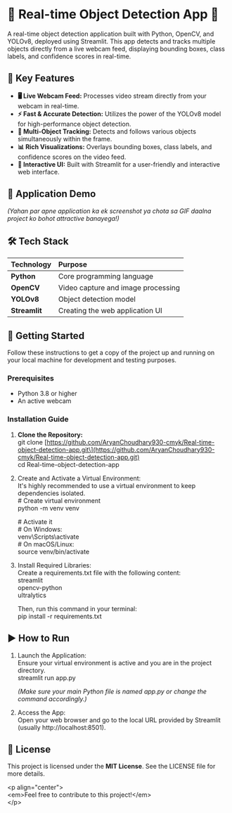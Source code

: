 # **🚀 Real-time Object Detection App 🚀**

A real-time object detection application built with Python, OpenCV, and YOLOv8, deployed using Streamlit. This app detects and tracks multiple objects directly from a live webcam feed, displaying bounding boxes, class labels, and confidence scores in real-time.

## **🌟 Key Features**

* **🖥️ Live Webcam Feed:** Processes video stream directly from your webcam in real-time.  
* **⚡ Fast & Accurate Detection:** Utilizes the power of the YOLOv8 model for high-performance object detection.  
* **🎯 Multi-Object Tracking:** Detects and follows various objects simultaneously within the frame.  
* **📊 Rich Visualizations:** Overlays bounding boxes, class labels, and confidence scores on the video feed.  
* **🎨 Interactive UI:** Built with Streamlit for a user-friendly and interactive web interface.

## **📸 Application Demo**

*(Yahan par apne application ka ek screenshot ya chota sa GIF daalna project ko bohot attractive banayega\!)*

## **🛠️ Tech Stack**

| Technology | Purpose |
| :---- | :---- |
| **Python** | Core programming language |
| **OpenCV** | Video capture and image processing |
| **YOLOv8** | Object detection model |
| **Streamlit** | Creating the web application UI |

## **🚀 Getting Started**

Follow these instructions to get a copy of the project up and running on your local machine for development and testing purposes.

### **Prerequisites**

* Python 3.8 or higher  
* An active webcam

### **Installation Guide**

1. **Clone the Repository:**  
   git clone \[https://github.com/AryanChoudhary930-cmyk/Real-time-object-detection-app.git\](https://github.com/AryanChoudhary930-cmyk/Real-time-object-detection-app.git)  
   cd Real-time-object-detection-app

2. Create and Activate a Virtual Environment:  
   It's highly recommended to use a virtual environment to keep dependencies isolated.  
   \# Create virtual environment  
   python \-m venv venv

   \# Activate it  
   \# On Windows:  
   venv\\Scripts\\activate  
   \# On macOS/Linux:  
   source venv/bin/activate

3. Install Required Libraries:  
   Create a requirements.txt file with the following content:  
   streamlit  
   opencv-python  
   ultralytics

   Then, run this command in your terminal:  
   pip install \-r requirements.txt

## **▶️ How to Run**

1. Launch the Application:  
   Ensure your virtual environment is active and you are in the project directory.  
   streamlit run app.py

   *(Make sure your main Python file is named app.py or change the command accordingly.)*  
2. Access the App:  
   Open your web browser and go to the local URL provided by Streamlit (usually http://localhost:8501).

## **📜 License**

This project is licensed under the **MIT License**. See the LICENSE file for more details.

\<p align="center"\>  
\<em\>Feel free to contribute to this project\!\</em\>  
\</p\>